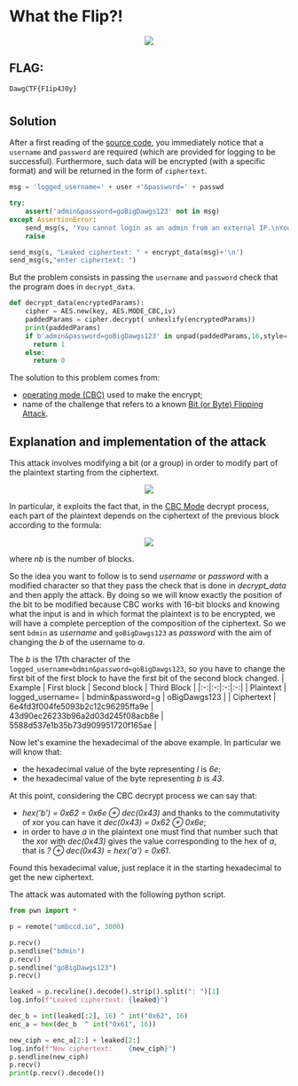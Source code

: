 # What the Flip?!
<p align="center">
  <img src=https://i.postimg.cc/3RF1MvLx/Immagine.jpg" />
</p>

## FLAG:
`DawgCTF{F1ip4J0y}`
#
## Solution
After a first reading of the [source code](app.py), you immediately notice that a `username` and `password` are required (which are provided for logging to be successful). Furthermore, such data will be encrypted (with a specific format) and will be returned in the form of `ciphertext`.
```python
msg = 'logged_username=' + user +'&password=' + passwd

try:
    assert('admin&password=goBigDawgs123' not in msg)
except AssertionError:
    send_msg(s, 'You cannot login as an admin from an external IP.\nYour activity has been logged. Goodbye!\n')
    raise

send_msg(s, "Leaked ciphertext: " + encrypt_data(msg)+'\n')
send_msg(s,"enter ciphertext: ")
```
But the problem consists in passing the `username` and `password` check that the program does in `decrypt_data`.
```python
def decrypt_data(encryptedParams):
    cipher = AES.new(key, AES.MODE_CBC,iv)
    paddedParams = cipher.decrypt( unhexlify(encryptedParams))
    print(paddedParams)
    if b'admin&password=goBigDawgs123' in unpad(paddedParams,16,style='pkcs7'):
  	  return 1
    else:
  	  return 0
```
The solution to this problem comes from:
- [operating mode (CBC)](https://en.wikipedia.org/wiki/Block_cipher_mode_of_operation) used to make the encrypt;
- name of the challenge that refers to a known [Bit (or Byte) Flipping Attack](https://crypto.stackexchange.com/questions/66085/bit-flipping-attack-on-cbc-mode).

## Explanation and implementation of the attack
This attack involves modifying a bit (or a group) in order to modify part of the plaintext starting from the ciphertext.
<p align="center">
  <img src=https://i.postimg.cc/TPqPMVDS/bOu8Q.png" />
</p>

In particular, it exploits the fact that, in the [CBC Mode](https://en.wikipedia.org/wiki/Block_cipher_mode_of_operation#Cipher_block_chaining_(CBC)) decrypt process, each part of the plaintext depends on the ciphertext of the previous block according to the formula:
<p align="center">
  <img src=https://i.postimg.cc/XNxyybXh/Immagine.png" />
</p>
                                                 
where *nb* is the number of blocks.

So the idea you want to follow is to send _username_ or _password_ with a modified character so that they pass the check that is done in _decrypt_data_ and then apply the attack.
By doing so we will know exactly the position of the bit to be modified because CBC works with 16-bit blocks and knowing what the input is and in which format the plaintext is to be encrypted, we will have a complete perception of the composition of the ciphertext.
So we sent `bdmin` as _username_ and `goBigDawgs123` as _password_ with the aim of changing the _b_ of the username to _a_.

The _b_ is the 17th character of the `logged_username=bdmin&password=goBigDawgs123`, so you have to change the first bit of the first block to have the first bit of the second block changed.
| Example | First block | Second block | Third Block |
|:-:|:-:|:-:|:-:|
| Plaintext | logged_username= | bdmin&password=g | oBigDawgs123 |
| Ciphertext | 6e4fd3f004fe5093b2c12c96295ffa9e | 43d90ec26233b96a2d03d245f08acb8e | 5588d537e1b35b73d909951720f165ae |

Now let's examine the hexadecimal of the above example. In particular we will know that:
- the hexadecimal value of the byte representing _l_ is _6e_;
- the hexadecimal value of the byte representing _b_ is _43_.

At this point, considering the CBC decrypt process we can say that:
- _hex('b') = 0x62 = 0x6e ⊕ dec(0x43)_ and thanks to the commutativity of xor you can have it _dec(0x43) = 0x62 ⊕ 0x6e_;
- in order to have _a_ in the plaintext one must find that number such that the xor with _dec(0x43)_ gives the value corresponding to the hex of _a_, that is _? ⊕ dec(0x43) = hex('a') = 0x61_. 

Found this hexadecimal value, just replace it in the starting hexadecimal to get the new ciphertext.

The attack was automated with the following python script.
```python
from pwn import *

p = remote("umbccd.io", 3000)

p.recv()
p.sendline("bdmin")
p.recv()
p.sendline("goBigDawgs123")
p.recv()

leaked = p.recvline().decode().strip().split(": ")[1]
log.info(f"Leaked ciphertext: {leaked}")

dec_b = int(leaked[:2], 16) ^ int("0x62", 16)
enc_a = hex(dec_b  ^ int("0x61", 16))

new_ciph = enc_a[2:] + leaked[2:]
log.info(f"New ciphertext:    {new_ciph}")
p.sendline(new_ciph)
p.recv()
print(p.recv().decode())
```
